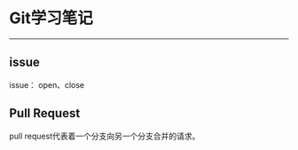 # Git学习笔记 #
----------
## issue ##
issue：
open、close

## Pull Request ##
pull request代表着一个分支向另一个分支合并的请求。
